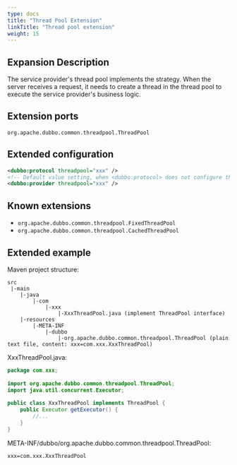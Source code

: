 ```yaml
---
type: docs
title: "Thread Pool Extension"
linkTitle: "Thread pool extension"
weight: 15
---
```


## Expansion Description

The service provider's thread pool implements the strategy. When the server receives a request, it needs to create a thread in the thread pool to execute the service provider's business logic.

## Extension ports

`org.apache.dubbo.common.threadpool.ThreadPool`

## Extended configuration

```xml
<dubbo:protocol threadpool="xxx" />
<!-- Default value setting, when <dubbo:protocol> does not configure threadpool, use this configuration -->
<dubbo:provider threadpool="xxx" />
```

## Known extensions

* `org.apache.dubbo.common.threadpool.FixedThreadPool`
* `org.apache.dubbo.common.threadpool.CachedThreadPool`

## Extended example

Maven project structure:

```
src
 |-main
    |-java
        |-com
            |-xxx
                |-XxxThreadPool.java (implement ThreadPool interface)
    |-resources
        |-META-INF
            |-dubbo
                |-org.apache.dubbo.common.threadpool.ThreadPool (plain text file, content: xxx=com.xxx.XxxThreadPool)
```

XxxThreadPool.java:

```java
package com.xxx;
 
import org.apache.dubbo.common.threadpool.ThreadPool;
import java.util.concurrent.Executor;
 
public class XxxThreadPool implements ThreadPool {
    public Executor getExecutor() {
        //...
    }
}
```

META-INF/dubbo/org.apache.dubbo.common.threadpool.ThreadPool:

```properties
xxx=com.xxx.XxxThreadPool
```